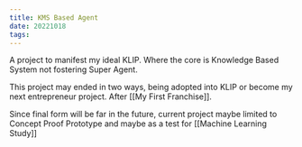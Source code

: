 ```yaml
---
title: KMS Based Agent
date: 20221018
tags:
---
```


A project to manifest my ideal KLIP. Where the core is Knowledge Based System not fostering Super Agent. 

This project may ended in two ways, being adopted into KLIP or become my next entrepreneur project. After [[My First Franchise]].

Since final form will be far in the future, current project maybe limited to Concept Proof Prototype and maybe as a test for [[Machine Learning Study]]